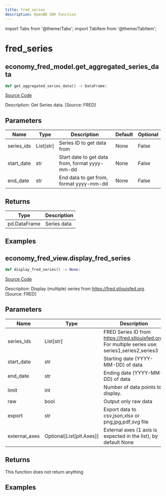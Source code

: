 ```yaml
---
title: fred_series
description: OpenBB SDK Function
---
```


import Tabs from '@theme/Tabs';
import TabItem from '@theme/TabItem';

# fred_series

<Tabs>
<TabItem value="model" label="Model" default>

## economy_fred_model.get_aggregated_series_data

```python title='openbb_terminal/decorators.py'
def get_aggregated_series_data() -> DataFrame:
```
[Source Code](https://github.com/OpenBB-finance/OpenBBTerminal/tree/main/openbb_terminal/decorators.py#L204)

Description: Get Series data. [Source: FRED]

## Parameters

| Name | Type | Description | Default | Optional |
| ---- | ---- | ----------- | ------- | -------- |
| series_ids | List[str] | Series ID to get data from | None | False |
| start_date | str | Start date to get data from, format yyyy-mm-dd | None | False |
| end_date | str | End data to get from, format yyyy-mm-dd | None | False |

## Returns

| Type | Description |
| ---- | ----------- |
| pd.DataFrame | Series data |

## Examples



</TabItem>
<TabItem value="view" label="View">

## economy_fred_view.display_fred_series

```python title='openbb_terminal/decorators.py'
def display_fred_series() -> None:
```
[Source Code](https://github.com/OpenBB-finance/OpenBBTerminal/tree/main/openbb_terminal/decorators.py#L76)

Description: Display (multiple) series from https://fred.stlouisfed.org. [Source: FRED]

## Parameters

| Name | Type | Description | Default | Optional |
| ---- | ---- | ----------- | ------- | -------- |
| series_ids | List[str] | FRED Series ID from https://fred.stlouisfed.org. For multiple series use: series1,series2,series3 | None | False |
| start_date | str | Starting date (YYYY-MM-DD) of data | None | False |
| end_date | str | Ending date (YYYY-MM-DD) of data | None | False |
| limit | int | Number of data points to display. | None | False |
| raw | bool | Output only raw data | None | False |
| export | str | Export data to csv,json,xlsx or png,jpg,pdf,svg file | None | False |
| external_axes | Optional[List[plt.Axes]] | External axes (1 axis is expected in the list), by default None | None | True |

## Returns

This function does not return anything

## Examples



</TabItem>
</Tabs>